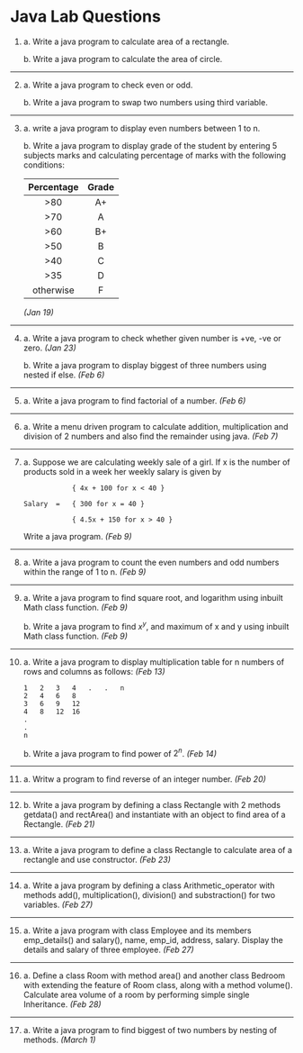 # Java Lab Questions

1.  a. Write a java program to calculate area of a rectangle.

    b. Write a java program to calculate the area of circle.

---

2.  a. Write a java program to check even or odd.

    b. Write a java program to swap two numbers using third variable.

---

3.  a. write a java program to display even numbers between 1 to n.

    b. Write a java program to display grade of the student by entering 5 subjects marks and calculating percentage of marks with the following conditions:

    | Percentage | Grade |
    | :--------: | :---: |
    |    >80     |  A+   |
    |    >70     |   A   |
    |    >60     |  B+   |
    |    >50     |   B   |
    |    >40     |   C   |
    |    >35     |   D   |
    | otherwise  |   F   |

    _(Jan 19)_

---

4.  a. Write a java program to check whether given number is +ve, -ve or zero. _(Jan 23)_

    b. Write a java program to display biggest of three numbers using nested if else. _(Feb 6)_

---

5.  a. Write a java program to find factorial of a number. _(Feb 6)_

---

6.  a. Write a menu driven program to calculate addition, multiplication and division of 2 numbers and also find the remainder using java. _(Feb 7)_

---

7.  a. Suppose we are calculating weekly sale of a girl. If x is the number of products sold in a week her weekly salary is given by

                    { 4x + 100 for x < 40 }

        Salary  =   { 300 for x = 40 }

                    { 4.5x + 150 for x > 40 }

    Write a java program. _(Feb 9)_

---

8.  a. Write a java program to count the even numbers and odd numbers within the range of 1 to n. _(Feb 9)_

---

9.  a. Write a java program to find square root, and logarithm using inbuilt Math class function. _(Feb 9)_

    b. Write a java program to find $x^y$, and maximum of x and y using inbuilt Math class function. _(Feb 9)_

---

10. a. Write a java program to display multiplication table for n numbers of rows and columns as follows: _(Feb 13)_

        1   2   3   4   .   .   n
        2   4   6   8   
        3   6   9   12  
        4   8   12  16  
        .  
        .
        n
    b. Write a java program to find power of $2^n$. _(Feb 14)_


--- 

11. a. Writw a program to find reverse of an integer number. _(Feb 20)_

---

12. b. Write a java program by defining a class Rectangle with 2 methods getdata() and rectArea() and instantiate with an object to find area of a Rectangle. _(Feb 21)_

---

13. a. Write a java program to define a class Rectangle to calculate area of a rectangle and use constructor. _(Feb 23)_

---

14. a. Write a java program by defining a class Arithmetic_operator with methods add(), multiplication(),
division() and substraction() for two variables. _(Feb 27)_

---

15. a. Write a java program with class Employee
and its members emp_details() and salary(), name, emp_id, address, salary. Display the details and salary of three employee. _(Feb 27)_

---

16. a. Define a class Room with method area() and another class Bedroom with extending the feature of Room class, along with a method volume(). Calculate area volume of a room by performing simple single Inheritance. _(Feb 28)_

---

17. a. Write a java program to find biggest of two numbers by nesting of methods. _(March 1)_  